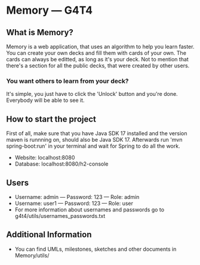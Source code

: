 # Memory — G4T4

## What is Memory? 

Memory is a web application, that uses an algorithm to help you learn faster.
You can create your own decks and fill them with cards of your own. The cards can always be editted, as long as it's your deck. Not to mention that there's a section for all the public decks, that were created
by other users.  

### You want others to learn from your deck?
It's simple, you just have to click the 'Unlock' button and you're done. Everybody will be able to see it.

## How to start the project

First of all, make sure that you have Java SDK 17 installed and the version maven is runnning on, should
also be Java SDK 17. Afterwards run 'mvn spring-boot:run' in your terminal and wait for Spring to do all the work.


- Website: localhost:8080
- Database: localhost:8080/h2-console

## Users

- Username: admin — Password: 123 — Role: admin
- Username: user1 — Password: 123 — Role: user
- For more information about usernames and passwords go to g4t4/utils/usernames_passwords.txt


## Additional Information
- You can find UMLs, milestones, sketches and other documents in Memory/utils/


